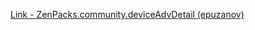[Link - ZenPacks.community.deviceAdvDetail (epuzanov)](https://github.com/epuzanov/ZenPacks.community.deviceAdvDetail)
